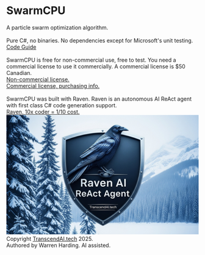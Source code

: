 # SwarmCPU
A particle swarm optimization algorithm.</br>
</br>
Pure C#, no binaries. No dependencies except for Microsoft's unit testing.
</br>
[Code Guide](CodeGuide.md)</br>
</br>
SwarmCPU is free for non-commercial use, free to test. You need a commercial license to use it commercially. A commercial license is $50 Canadian.</br>
[Non-commercial license.](License.txt)</br>
[Commercial license, purchasing info.](https://transcendai.tech/paylanding.html)</br>
</br>
SwarmCPU was built with Raven. Raven is an autonomous AI ReAct agent with first class C# code generation support.</br>
[Raven, 10x coder = 1/10 cost.](https://transcendai.tech)</br>
![AI Image](RavenTextA.jpg)
</br>
Copyright [TranscendAI.tech](https://TranscendAI.tech) 2025.<br>
Authored by Warren Harding. AI assisted.</br>
